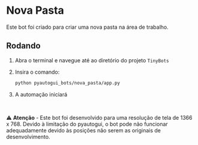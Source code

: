 # Nova Pasta

Este bot foi criado para criar uma nova pasta na área de trabalho.

## Rodando

1. Abra o terminal e navegue até ao diretório do projeto `TinyBots`

2. Insira o comando:

    ```bash
    python pyautogui_bots/nova_pasta/app.py
    ```

3. A automação iniciará

$~$

⚠️ **Atenção** - Este bot foi desenvolvido para uma resolução de tela de 1366 x 768. Devido à limitação do pyautogui, o bot pode não funcionar adequadamente devido às posições não serem as originais de desenvolvimento.
